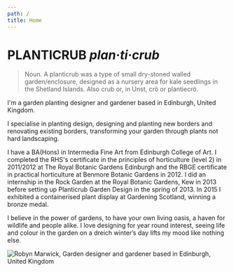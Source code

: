 ```yaml
---
path: /
title: Home
---
```

# PLANTICRUB _plan·ti·crub_

> Noun.  A planticrub was a type of small dry-stoned walled garden/enclosure, designed as a nursery area for kale seedlings in the Shetland Islands. Also crub or, in Unst, crö or plantiecrö.

I'm a garden planting designer and gardener based in Edinburgh, United Kingdom.

I specialise in planting design, designing and planting new borders and renovating existing borders, transforming your garden through plants not hard landscaping.

I have a BA(Hons) in Intermedia Fine Art from Edinburgh College of Art. I completed the RHS's certificate in the principles of horticulture (level 2) in 2011/2012 at The Royal Botanic Gardens Edinburgh and the RBGE certificate in practical horticulture at Benmore Botanic Gardens in 2012. I did an internship in the Rock Garden at the Royal Botanic Gardens, Kew in 2013 before setting up Planticrub Garden Design in the spring of 2013.
In 2015 I exhibited a containerised plant display at Gardening Scotland, winning a bronze medal.

I believe in the power of gardens, to have your own living oasis, a haven for wildlife and people alike. I love designing for year round interest, seeing life and colour in the garden on a dreich winter’s day lifts my mood like nothing else.

![Robyn Marwick, Garden designer and gardener based in Edinburgh, United Kingdom](/img/me.jpg "Robyn Marwick")
